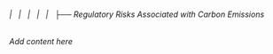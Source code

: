 ###### |   |   |   |   |   ├── Regulatory Risks Associated with Carbon Emissions

*Add content here*